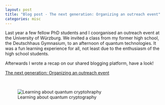 ```yaml
---
layout: post
title: "Blog post - The next generation: Organizing an outreach event"
categories: misc
---
```

Last year a few fellow PhD students and I coorganised an outreach event at the University of Würzburg. We invited a class from my former high school, the Deutschhaus Gymnasium, to an afternoon of quantum technologies. It was a fun learning experience for all, not least due to the enthusiasm of the high school students.

Afterwards I wrote a recap on our shared blogging platform, have a look!

[The next generation: Organizing an outreach event](https://4photonblog.wordpress.com/2019/03/19/the-next-generation-organizing-an-outreach-event/)

<br/>
<figure>
  <img src="https://www.jramueller.com/img/Outreach_2.jpg" alt="Learning about quantum cryptohraphy" class="center"/>
  <figcaption>Learning about quantum cryptography</figcaption>
</figure>

